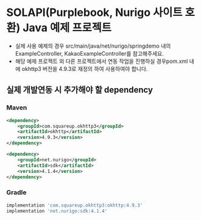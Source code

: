 # SOLAPI(Purplebook, Nurigo 사이트 호환) Java 예제 프로젝트

* 실제 사용 예제의 경우 src/main/java/net/nurigo/springdemo 내의 ExampleController, KakaoExampleController를 참고해주세요.
* 해당 예제 프로젝트 외 다른 프로젝트에서 연동 작업을 진행하실 경우pom.xml 내에 okhttp3 버전을 4.9.3로 재정의 하여 사용하여야 합니다.

## 실제 개발연동 시 추가해야 할 dependency  

### Maven  
```xml
<dependency>
    <groupId>com.squareup.okhttp3</groupId>
    <artifactId>okhttp</artifactId>
    <version>4.9.3</version>
</dependency>

<dependency>
    <groupId>net.nurigo</groupId>
    <artifactId>sdk</artifactId>
    <version>4.1.4</version>
</dependency>
```

### Gradle
```groovy
implementation 'com.squareup.okhttp3:okhttp:4.9.3'
implementation 'net.nurigo:sdk:4.1.4'
```
